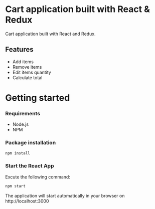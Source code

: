 # Cart application built with React & Redux
Cart application built with React and Redux.

## Features
* Add items 
* Remove items
* Edit items quantity
* Calculate total

# Getting started
### Requirements

* Node.js
* NPM

### Package installation
```bash
npm install
```
 ### Start the React App
 Excute the following command: 
```bash
npm start
```
The application will start automatically in your browser on http://localhost:3000
